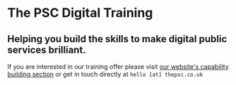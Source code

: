 # The PSC Digital Training
## Helping you build the skills to make digital public services brilliant.

If you are interested in our training offer please visit [our website's capability building section](https://thepsc.co.uk/capability-building/) or get in touch directly at `hello [at] thepsc.co.uk`
